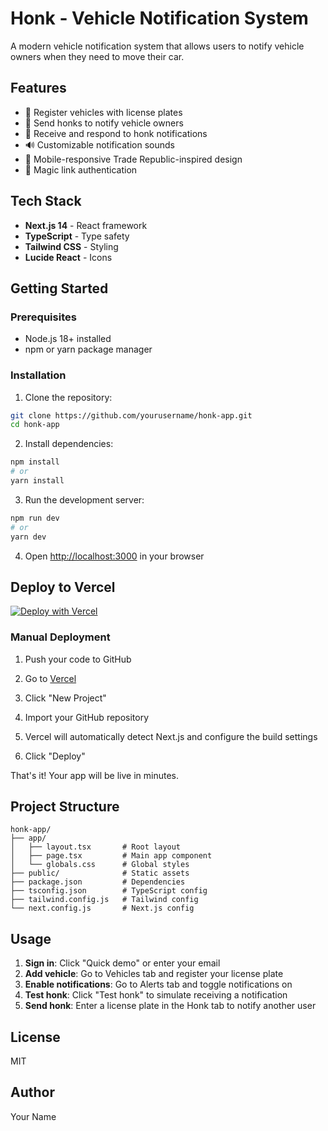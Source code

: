 # Honk - Vehicle Notification System

A modern vehicle notification system that allows users to notify vehicle owners when they need to move their car.

## Features

- 🚗 Register vehicles with license plates
- 📯 Send honks to notify vehicle owners
- 🔔 Receive and respond to honk notifications
- 🔊 Customizable notification sounds
- 📱 Mobile-responsive Trade Republic-inspired design
- 🔐 Magic link authentication

## Tech Stack

- **Next.js 14** - React framework
- **TypeScript** - Type safety
- **Tailwind CSS** - Styling
- **Lucide React** - Icons

## Getting Started

### Prerequisites

- Node.js 18+ installed
- npm or yarn package manager

### Installation

1. Clone the repository:
```bash
git clone https://github.com/yourusername/honk-app.git
cd honk-app
```

2. Install dependencies:
```bash
npm install
# or
yarn install
```

3. Run the development server:
```bash
npm run dev
# or
yarn dev
```

4. Open [http://localhost:3000](http://localhost:3000) in your browser

## Deploy to Vercel

[![Deploy with Vercel](https://vercel.com/button)](https://vercel.com/new/clone?repository-url=https://github.com/yourusername/honk-app)

### Manual Deployment

1. Push your code to GitHub

2. Go to [Vercel](https://vercel.com)

3. Click "New Project"

4. Import your GitHub repository

5. Vercel will automatically detect Next.js and configure the build settings

6. Click "Deploy"

That's it! Your app will be live in minutes.

## Project Structure

```
honk-app/
├── app/
│   ├── layout.tsx       # Root layout
│   ├── page.tsx         # Main app component
│   └── globals.css      # Global styles
├── public/              # Static assets
├── package.json         # Dependencies
├── tsconfig.json        # TypeScript config
├── tailwind.config.js   # Tailwind config
└── next.config.js       # Next.js config
```

## Usage

1. **Sign in**: Click "Quick demo" or enter your email
2. **Add vehicle**: Go to Vehicles tab and register your license plate
3. **Enable notifications**: Go to Alerts tab and toggle notifications on
4. **Test honk**: Click "Test honk" to simulate receiving a notification
5. **Send honk**: Enter a license plate in the Honk tab to notify another user

## License

MIT

## Author

Your Name
